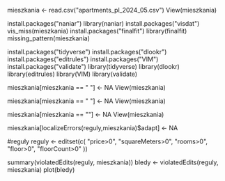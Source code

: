 mieszkania <- read.csv("apartments_pl_2024_05.csv")
View(mieszkania)

install.packages("naniar")
library(naniar)
install.packages("visdat")
vis_miss(mieszkania)
install.packages("finalfit")
library(finalfit)
missing_pattern(mieszkania)

install.packages("tidyverse")
install.packages("dlookr")
install.packages("editrules")
install.packages("VIM")
install.packages("validate")
library(tidyverse)
library(dlookr)
library(editrules)
library(VIM)
library(validate)

mieszkania[mieszkania == " "] <- NA
View(mieszkania)

mieszkania[mieszkania == "  "] <- NA
View(mieszkania)

mieszkania[mieszkania == ""] <- NA
View(mieszkania)

mieszkania[localizeErrors(reguly,mieszkania)$adapt] <- NA

#reguły
reguly <- editset(c(
  "price>0",
  "squareMeters>0",
  "rooms>0",
  "floor>0",
  "floorCount>0"
  ))

summary(violatedEdits(reguly, mieszkania))
bledy <- violatedEdits(reguly, mieszkania)
plot(bledy)